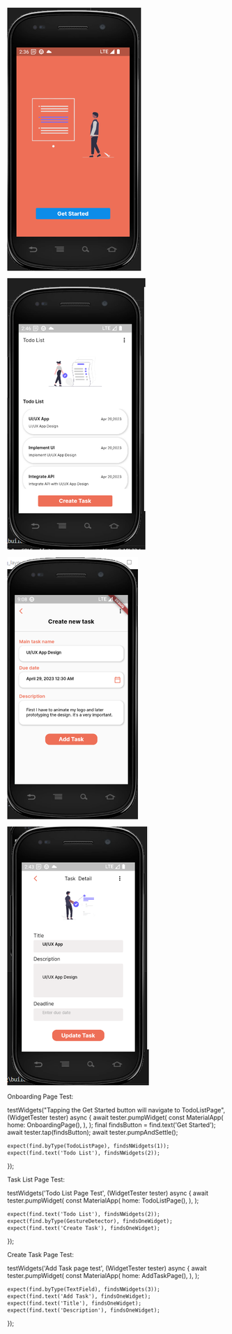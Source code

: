 
![Onboarding Page](image-4.png)

![Task List Page](image-2.png)
       
![Create Task Page](image.png)
        
 
![Update Task Page](image-1.png)

Onboarding Page Test:

 testWidgets("Tapping the Get Started button will navigate to TodoListPage",
      (WidgetTester tester) async {
    await tester.pumpWidget(
      const MaterialApp(
        home: OnboardingPage(),
      ),
    );
    final findsButton = find.text('Get Started');
    await tester.tap(findsButton);
    await tester.pumpAndSettle();

    expect(find.byType(TodoListPage), findsNWidgets(1));
    expect(find.text('Todo List'), findsNWidgets(2));
  });


Task List Page Test:

 testWidgets('Todo List Page Test', (WidgetTester tester) async {
    await tester.pumpWidget(
      const MaterialApp(
        home: TodoListPage(),
      ),
    );

    expect(find.text('Todo List'), findsNWidgets(2));
    expect(find.byType(GestureDetector), findsOneWidget);
    expect(find.text('Create Task'), findsOneWidget);
  });

Create Task Page Test:

 testWidgets('Add Task page test', (WidgetTester tester) async {
    await tester.pumpWidget(
      const MaterialApp(
        home: AddTaskPage(),
      ),
    );

    expect(find.byType(TextField), findsNWidgets(3));
    expect(find.text('Add Task'), findsOneWidget);
    expect(find.text('Title'), findsOneWidget);
    expect(find.text('Description'), findsOneWidget);
  });







   



